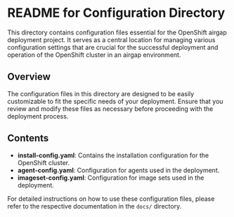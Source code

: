# README for Configuration Directory

This directory contains configuration files essential for the OpenShift airgap deployment project. It serves as a central location for managing various configuration settings that are crucial for the successful deployment and operation of the OpenShift cluster in an airgap environment.

## Overview

The configuration files in this directory are designed to be easily customizable to fit the specific needs of your deployment. Ensure that you review and modify these files as necessary before proceeding with the deployment process.

## Contents

- **install-config.yaml**: Contains the installation configuration for the OpenShift cluster.
- **agent-config.yaml**: Configuration for agents used in the deployment.
- **imageset-config.yaml**: Configuration for image sets used in the deployment.

For detailed instructions on how to use these configuration files, please refer to the respective documentation in the `docs/` directory.